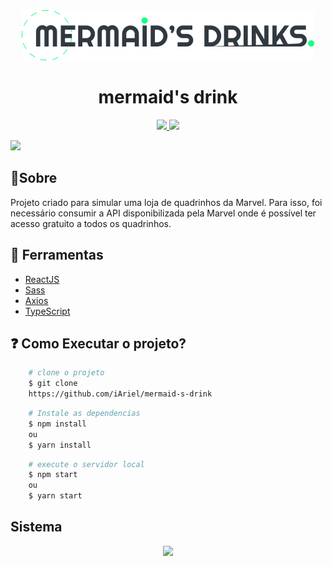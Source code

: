 <div align="center">
    <img src="./src/assets/logo.svg"/>
    
<h1 >mermaid's drink</h1>
</div>

<div align="center">
  <p align="center">
    <a aria-label="Ariel" href="https://github.com/iAriel">
      <img src="https://img.shields.io/badge/iAriel-@-informational?logo=github"></img>
    </a>
    <a aria-label="ReactJs" href="https://pt-br.reactjs.org/">
      <img src="https://img.shields.io/badge/ReactJS-16.13.1-informational?logo=react"></img>
    </a>
    </a>
  </p>
</div>

<img src="https://ik.imagekit.io/arielSobreira/Captura_de_tela_2022-03-14_194200_IAInvzIkahxs.png?ik-sdk-version=javascript-1.4.3&updatedAt=1647297742357">
<h2>🚩Sobre </h2>

<p>Projeto criado para simular uma loja de quadrinhos da Marvel. Para isso, foi necessário consumir a API disponibilizada pela Marvel onde é possível ter acesso gratuito a todos os quadrinhos.</p>

## 🔨 Ferramentas

- [ReactJS](https://pt-br.reactjs.org/)
- [Sass](https://sass-lang.com/)
- [Axios](https://axios-http.com/docs/intro)
- [TypeScript](https://www.typescriptlang.org/)

## ❓ Como Executar o projeto?

```bash
    # clone o projeto
    $ git clone 
    https://github.com/iAriel/mermaid-s-drink
```
```bash
    # Instale as dependencias
    $ npm install
    ou
    $ yarn install
```
```bash
    # execute o servidor local
    $ npm start
    ou
    $ yarn start
```
## Sistema 

<div align="center">
    <img src="https://ik.imagekit.io/arielSobreira/ezgif-5-2655e3c9a1_wNIzdLWGbWAbY.gif?ik-sdk-version=javascript-1.4.3&updatedAt=1647299048017"/>
</div>